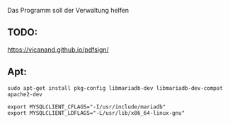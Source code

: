 Das Programm soll der Verwaltung helfen

## TODO:

https://vicanand.github.io/pdfsign/

## Apt:

`sudo apt-get install pkg-config libmariadb-dev libmariadb-dev-compat apache2-dev`

```
export MYSQLCLIENT_CFLAGS="-I/usr/include/mariadb"
export MYSQLCLIENT_LDFLAGS="-L/usr/lib/x86_64-linux-gnu"
```
